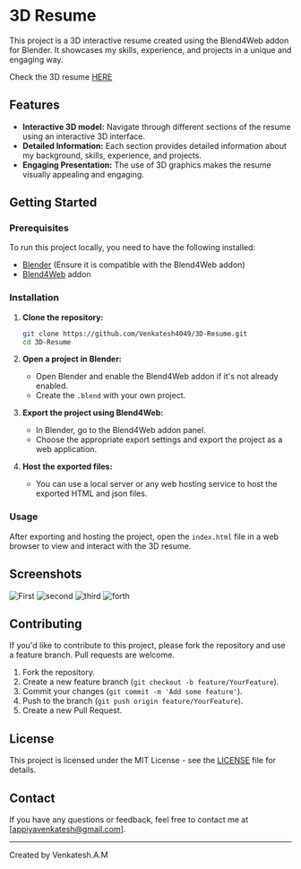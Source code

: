# 3D Resume

This project is a 3D interactive resume created using the Blend4Web addon for Blender. It showcases my skills, experience, and projects in a unique and engaging way.

Check the 3D resume [HERE](https://venkatesh-a-m-3d-resume.netlify.app/)

## Features

- **Interactive 3D model:** Navigate through different sections of the resume using an interactive 3D interface.
- **Detailed Information:** Each section provides detailed information about my background, skills, experience, and projects.
- **Engaging Presentation:** The use of 3D graphics makes the resume visually appealing and engaging.

## Getting Started

### Prerequisites

To run this project locally, you need to have the following installed:

- [Blender](https://www.blender.org/download/releases/2-79/) (Ensure it is compatible with the Blend4Web addon)
- [Blend4Web](https://www.blend4web.com/pub/blend4web_addon_18_05_0.zip) addon

### Installation

1. **Clone the repository:**

   ```bash
   git clone https://github.com/Venkatesh4049/3D-Resume.git
   cd 3D-Resume
   ```

2. **Open a project in Blender:**

   - Open Blender and enable the Blend4Web addon if it's not already enabled.
   - Create the `.blend` with your own project.

3. **Export the project using Blend4Web:**

   - In Blender, go to the Blend4Web addon panel.
   - Choose the appropriate export settings and export the project as a web application.

4. **Host the exported files:**

   - You can use a local server or any web hosting service to host the exported HTML and json files.

### Usage

After exporting and hosting the project, open the `index.html` file in a web browser to view and interact with the 3D resume.

## Screenshots

![First](https://github.com/user-attachments/assets/cb7942fa-1c44-4978-8381-af5cde069238)
![second](https://github.com/user-attachments/assets/e749890c-5692-48c7-9f54-eb37627ba8d8)
![third](https://github.com/user-attachments/assets/674ea780-fe0b-4769-b828-86e3f2660fc2)
![forth](https://github.com/user-attachments/assets/ca6a0a82-e297-47a7-8ca0-786fb749a7af)


## Contributing

If you'd like to contribute to this project, please fork the repository and use a feature branch. Pull requests are welcome.

1. Fork the repository.
2. Create a new feature branch (`git checkout -b feature/YourFeature`).
3. Commit your changes (`git commit -m 'Add some feature'`).
4. Push to the branch (`git push origin feature/YourFeature`).
5. Create a new Pull Request.

## License

This project is licensed under the MIT License - see the [LICENSE](LICENSE) file for details.

## Contact

If you have any questions or feedback, feel free to contact me at [appiyavenkatesh@gmail.com].

---

Created by Venkatesh.A.M

